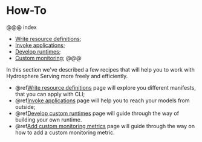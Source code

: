 # How-To 

@@@ index
* [Write resource definitions](write-resource-definitions.md);
* [Invoke applications](invoke-applications.md);
* [Develop runtimes](develop-runtimes.md);
* [Custom monitoring](add-custom-monitoring-metric.md);
@@@

In this section we've described a few recipes that will help you to work 
with Hydrosphere Serving more freely and efficiently.

* @ref[Write resource definitions](write-resource-definitions.md) page will 
explore you different manifests, that you can apply with CLI;
* @ref[Invoke applications](invoke-applications.md) page will help you to 
reach your models from outside;
* @ref[Develop custom runtimes](develop-runtimes.md) page will guide through 
the way of building your own runtime. 
* @ref[Add custom monitoring metrics](add-custom-monitoring-metric.md) page 
will guide through the way on how to add a custom monitoring metric. 



